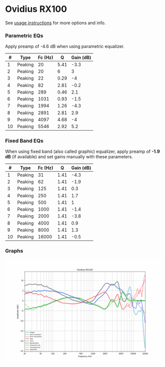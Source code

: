 # Ovidius RX100
See [usage instructions](https://github.com/jaakkopasanen/AutoEq#usage) for more options and info.

### Parametric EQs
Apply preamp of -4.6 dB when using parametric equalizer.

|   # | Type    |   Fc (Hz) |    Q |   Gain (dB) |
|-----|---------|-----------|------|-------------|
|   1 | Peaking |        20 | 5.41 |        -3.3 |
|   2 | Peaking |        20 | 6    |         3   |
|   3 | Peaking |        22 | 0.29 |        -4   |
|   4 | Peaking |        82 | 2.81 |        -0.2 |
|   5 | Peaking |       289 | 0.46 |         2.1 |
|   6 | Peaking |      1031 | 0.93 |        -1.5 |
|   7 | Peaking |      1994 | 1.26 |        -4.3 |
|   8 | Peaking |      2891 | 2.81 |         2.9 |
|   9 | Peaking |      4097 | 4.68 |        -4   |
|  10 | Peaking |      5546 | 2.92 |         5.2 |

### Fixed Band EQs
When using fixed band (also called graphic) equalizer, apply preamp of **-1.9 dB** (if available) and set gains manually with these parameters.

|   # | Type    |   Fc (Hz) |    Q |   Gain (dB) |
|-----|---------|-----------|------|-------------|
|   1 | Peaking |        31 | 1.41 |        -4.3 |
|   2 | Peaking |        62 | 1.41 |        -1.9 |
|   3 | Peaking |       125 | 1.41 |         0.3 |
|   4 | Peaking |       250 | 1.41 |         1.7 |
|   5 | Peaking |       500 | 1.41 |         1   |
|   6 | Peaking |      1000 | 1.41 |        -1.4 |
|   7 | Peaking |      2000 | 1.41 |        -3.8 |
|   8 | Peaking |      4000 | 1.41 |         0.9 |
|   9 | Peaking |      8000 | 1.41 |         1.3 |
|  10 | Peaking |     16000 | 1.41 |        -0.5 |

### Graphs
![](./Ovidius%20RX100.png)
